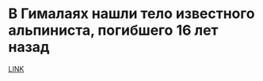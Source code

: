 # В Гималаях нашли тело известного альпиниста, погибшего 16 лет назад



[LINK](https://varlamov.ru/1692415.html)